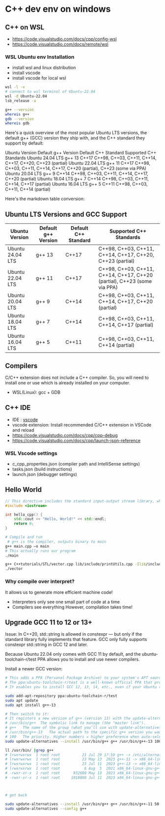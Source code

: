 

# C++ dev env on windows

## C++ on WSL

- https://code.visualstudio.com/docs/cpp/config-wsl
- https://code.visualstudio.com/docs/remote/wsl
  
### WSL Ubuntu env Installation

 - install wsl and linux distribution
 - install vscode
 - install vscode for local wsl

```bash
wsl -l -v 
# connect to wsl terminal of Ubuntu-22.04
wsl -d Ubuntu-22.04 
lsb_release -a

g++ --version
whereis g++
gdb --version
whereis gdb
```


Here's a quick overview of the most popular Ubuntu LTS versions, the default g++ (GCC) version they ship with, and the C++ standard they support by default:

Ubuntu Version	Default g++ Version	Default C++ Standard	Supported C++ Standards
Ubuntu 24.04 LTS	g++ 13	C++17	C++98, C++03, C++11, C++14, C++17, C++20, C++23 (partial)
Ubuntu 22.04 LTS	g++ 11	C++17	C++98, C++03, C++11, C++14, C++17, C++20 (partial), C++23 (some via PPA)
Ubuntu 20.04 LTS	g++ 9	C++14	C++98, C++03, C++11, C++14, C++17, C++20 (partial)
Ubuntu 18.04 LTS	g++ 7	C++14	C++98, C++03, C++11, C++14, C++17 (partial)
Ubuntu 16.04 LTS	g++ 5	C++11	C++98, C++03, C++11, C++14 (partial)

Here's the markdown table conversion:

## Ubuntu LTS Versions and GCC Support

| Ubuntu Version | Default g++ Version | Default C++ Standard | Supported C++ Standards |
|----------------|---------------------|----------------------|-------------------------|
| Ubuntu 24.04 LTS | g++ 13 | C++17 | C++98, C++03, C++11, C++14, C++17, C++20, C++23 (partial) |
| Ubuntu 22.04 LTS | g++ 11 | C++17 | C++98, C++03, C++11, C++14, C++17, C++20 (partial), C++23 (some via PPA) |
| Ubuntu 20.04 LTS | g++ 9 | C++14 | C++98, C++03, C++11, C++14, C++17, C++20 (partial) |
| Ubuntu 18.04 LTS | g++ 7 | C++14 | C++98, C++03, C++11, C++14, C++17 (partial) |
| Ubuntu 16.04 LTS | g++ 5 | C++11 | C++98, C++03, C++11, C++14 (partial) |

## Compilers

C/C++ extension does not include a C++ compiler. So, you will need to install one or use which is already installed on your computer.

- WSL(Linux): gcc + GDB

## C++ IDE 

- IDE : [vscode](https://code.visualstudio.com/docs/languages/cpp)
- vscode extension: Install recommended C/C++ extension in VSCode and reload
- https://code.visualstudio.com/docs/cpp/cpp-debug
- https://code.visualstudio.com/docs/cpp/launch-json-reference

### WSL Vscode settings

- c_cpp_properties.json (compiler path and IntelliSense settings)
- tasks.json (build instructions)
- launch.json (debugger settings)

## Hello World

```cpp
// This directive includes the standard input-output stream library, which allows us to use std::cout for printing to the console.
#include <iostream>

int hello_cpp() {
    std::cout << "Hello, World!" << std::endl;
    return 0;
}
```

```bash
# Compile and run
 # g++ is the compiler, outputs binary to main
g++ main.cpp –o main
# This actually runs our program 
./main		

g++ C++tutorials/STL/vector.cpp lib/include/printUtils.cpp -Ilib/include -o vector
./vector
```

### Why compile over interpret?

It allows us to generate more efficient machine code!
- Interpreters only see one small part of code at a time
- Compilers see everything
However, compilation takes time!



## Upgrade GCC 11 to 12 or 13+

Issue:
In C++20, std::string is allowed in constexpr — but only if the standard library fully implements that feature. GCC only fully supports constexpr std::string in GCC 12 and later.


Because Ubuntu 22.04 only comes with GCC 11 by default, and the ubuntu-toolchain-r/test PPA allows you to install and use newer compilers.

Install a newer GCC version:

```bash
# This adds a PPA (Personal Package Archive) to your system's APT sources.
# The ppa:ubuntu-toolchain-r/test is a well-known official PPA that provides newer versions of GCC, G++, etc. for Ubuntu.
# It enables you to install GCC 12, 13, 14, etc., even if your Ubuntu release only ships with GCC 11.

sudo add-apt-repository ppa:ubuntu-toolchain-r/test
sudo apt update
sudo apt install g++-13

# Then switch to it:
# It registers a new version of g++ (version 13) with the update-alternatives system, so you can easily switch between multiple installed versions of g++ on your system.
# /usr/bin/g++	The symbolic link to manage (the "master link").
# g++	The name of the group (what you’ll use with update-alternatives --config).
# /usr/bin/g++-13	The actual path to the specific g++ version you want to register (in this case, version 13).
# 100	The priority. Higher numbers = higher preference when auto-selecting the default.
sudo update-alternatives --install /usr/bin/g++ g++ /usr/bin/g++-13 100

ll /usr/bin/ |grep g++
# lrwxrwxrwx  1 root root          21 Jul 29 17:59 g++ -> /etc/alternatives/g++*
# lrwxrwxrwx  1 root root          23 May 13  2023 g++-11 -> x86_64-linux-gnu-g++-11*
# lrwxrwxrwx  1 root root          23 Jul 11  2023 g++-13 -> x86_64-linux-gnu-g++-13*
# lrwxrwxrwx  1 root root           6 Aug  5  2021 x86_64-linux-gnu-g++ -> g++-11*
# -rwxr-xr-x  1 root root      932680 May 13  2023 x86_64-linux-gnu-g++-11*
# -rwxr-xr-x  1 root root     1018800 Jul 11  2023 x86_64-linux-gnu-g++-13*



# get back

sudo update-alternatives --install /usr/bin/g++ g++ /usr/bin/g++-11 50
sudo update-alternatives --config g++
```

